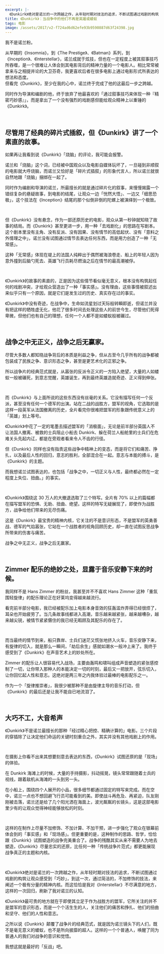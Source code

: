 ```yaml
---
excerpt: |-
  《Dunkirk》绝对是诺兰的一次跨越之作，从年轻时期对技法的追求，不断试图通过戏剧的构筑让观众感受到「巧妙」，到这一次，通过简洁的，不加修饰的技法，来阐述一个极有分量的精神内核。而这恰恰是我对《Interstellar》不尽满意的地方，这样的一次回归，刷新了我对诺兰的认知。
title: 《Dunkirk》：当战争中的他们不再是英雄或蝼蚁
tags: 电影
image: /assets/2017/v2-f724ad6d62efe93b9590887d63f24398.jpg
---
```


我不是诺兰粉。  

从早期的《Insomnia》，到《The Prestige》、《Batman》系列，到《Inception》、《Interstellar》，诺兰成就于炫技，但也在一定程度上被其叙事技巧所吞噬，是一个很难让人体会到其电影背后的精神力量的一个电影人。相比常常被拿来与之相提并论的大卫芬奇，我更喜欢后者在很多电影上通过电影形式所表达的想法和态度。  
但看完《Dunkirk》，至少在我的心中，诺兰终于完成了他的这最后一步之跨越。  

同时作为导演和编剧的他，终于放弃了他最喜欢的「通过叙事技巧来体现一种『精密巧妙感』」，而是拿出了一个没有强烈的戏剧感但能给观众精神上以重锤的《Dunkirk》。

<br>

## 尽管用了经典的碎片式插叙，但《Dunkirk》讲了一个素直的故事。
如果再让我看到说《Dunkirk》「烧脑」的评论，我可能会报警。  

诺兰和「烧脑」这个词，已经被中国观众以及电影自媒体玩坏了，一旦碰到非顺叙的电影就大呼烧脑，而诺兰又恰好是「碎片式插叙」的形象代言人，所以诺兰就很自然地跟「烧脑」捆绑在一起了。  

同时作为编剧和导演的诺兰，所最擅长的就是通过碎片化的叙事，来慢慢揭露一个错综复杂的悬疑故事，到电影的结尾，让观众一边「恍然大悟」、一边又「细思恐极」，这个技法在《Inception》结尾的那个似倒非倒的陀螺上被演绎到一个极致。

<br>

但《Dunkirk》没有悬念，作为一部还原历史的电影，观众从第一秒钟就知晓了故事的结局。而《Dunkirk》甚至更进一步，用一种「去戏剧化」的思路在写剧本。这个剧本里没有主角、没有反派、没有因果、没有情节的高低起伏、没有「意料之外情理之中」，诺兰没有试图通过情节去表达任何东西，而是用力创造了一种「无常感」。  

这种「无常感」体现在堤上的法国人纯粹出于偶然被海浪卷走、船上的年轻人因为意外撞到后脑勺死去、英雄飞行员耗尽燃油之后在情节的最高潮被俘。

<br>

《Dunkirk》的故事的素直的，正是因为这些情节看似毫无意义，根本没有构筑起任何的戏剧冲突，才给观众营造出了一种「事实感」。没有理由，这些事情被叙述出来似乎只有一个原因，就是它们是发生过的历史、真实存在过的事实。  

《Dunkirk》中没有奇迹，在战争中，生命如流星划过天际般转瞬即逝，但诺兰并没有把这样的牺牲虚无化，他花了很多时间去处理这些人的前世今生，尽管他们死得卑微，但他们也有自己的理想，任何一个人都不是如蝼蚁般被碾过。

<br>

## 战争之中无正义，战争之后无赢家。
尽管大多数人都知晓战争背后的本质是利益之争，但从古至今几乎所有的战争都被包装成了民族之争、意识形态之争，甚至是更艺术化的正邪之争。  

所以战争片的经典范式就是，从嚣张的反派令正义的一方陷入绝望，大量的人如蝼蚁一般被碾死，到意志觉醒，英雄诞生，再到最终英雄造就奇迹、正义得到伸张。

<br>

而《Dunkirk》与上面所说的这些东西没有丝毫的关系。它没有描写任何一个反派，甚至没有任何一个德军的出演。站在二战的战胜方，盟军的视角，它选取的是这样一段英军从法国撤离的历史，全片看完你很难把盟军的形象跟传统意义上的「英雄」划上等号。  

《Dunkirk》中花了一定的笔墨去描述盟军的「消极面」，无论是前半部分英国人不让法国人撤离、被救的士兵阻止小船去 Dunkirk、躲在荷兰人船舱里的士兵们在危难关头先起内讧，都是在旁观者看来令人不齿的行径。  

但《Dunkirk》同样也没有指责这些战争中精神上的变态，而是将它们和痛苦、挣扎，以及最后人性的回归，意志的胜利，全部混合在一起。意志与本能的搏斗，是《Dunkirk》的主题。  

而我想诺兰试图表达的，也包括「战争之中，一切正义与人性，最终都必然在一定程度上失位、扭曲。」的事实。

<br>

《Dunkirk》围绕这 30 万人的大撤退选取了三个特写。全片有 70% 以上的篇幅都在描写盟军的恐惧、无助、扭曲、绝望。这样的特写无疑展现了，即使作为战胜方，战争给他们带来的无尽伤痛。  

这是《Dunkirk》最宝贵的精神内核，它关注的不是意识形态，不是盟军的英勇善战、德军的气焰嚣张，它站在一个战胜者的视角回顾历史，却一直在试图反思战争所带来的伤害与痛苦。  

战争之中无正义，战争之后无赢家。

<br>

## Zimmer 配乐的绝妙之处，显露于音乐安静下来的时候。
我同样不是 Hans Zimmer 的粉丝，我甚至并不不喜欢 Hans Zimmer 这种「重氛围轻旋律」的配乐理论正在好莱坞变得越来越流行。  

看完前半部分电影，我已经被配乐加上电影本身音效的狂轰滥炸弄得已经很烦了，耳朵也开始疲劳了。当几条故事线都进入高潮，音乐越来越紧张，越来越嘈杂，越来越尖锐，被情节紧紧慑住的我已经无暇顾及其配乐的存在了。

<br>

而当最终的情节到来，船只靠岸、士兵们迷茫又慌张地挤入火车，音乐安静下来，有旋律的切入，就是那么一瞬间，「劫后余生」感就如潮水一般冲上来了。我终于感受到了《Dunkirk》在声音艺术上的妙处所在。  

Zimmer 的配乐让人很容易代入战场，主要由轰鸣和啸叫组成声音塑造的紧张感控制了一切，让你带入那种人的本能决定一切的时刻，最后又一把放开，弦乐切入，让你回忆起人性和意志。这绝对是两三年之内我体验过最棒的电影配乐之一。  

作为一个「旋律推崇者」，我很少被那种不是由旋律主导的音乐打动，但《Dunkirk》的最后还是让我不能自已地流泪了。

<br>

## 大巧不工，大音希声
《Dunkirk》不是诺兰最擅长的那种「经过精心把控、精确计算的」电影。三个片段的穿插除了让决定他们命运的关键时刻重合之外，其实并没有其他戏剧上的作用。

<br>

在摄影上你看不出来其想要刻意去表达的东西，《Dunkirk》试图还原的是「现场」的体验。  

在 Dunkirk 海滩上的时候，大量的手持摄影，抖动摇晃，镜头常常跟随着士兵的视线，跟着敌机从海滩的一头到另一头。  

在小船上，围绕四个人展开的小品，很多细节都通过固定的特写来完成。而在空中，诺兰一点也不想回避飞行员可能看到的美。即使战斗再危及、再紧迫，队友刚刚被击落，诺兰还是给了几个阳光洒在海面上，波光粼粼的长镜头，这是这部电影里少有的让观众觉得神经能够放松的时刻。

<br>

这样的在制作上尽量不加修饰、不加计算、不加干预，进一步强化了观众在银幕前体会到的「事实感」和「现场感」。但更重要的是，这种制作的思路、哲学，恰恰跟《Dunkirk》试图塑造的战争完美重合了。战争的残酷其实从来不需要人为地去塑造，《Dunkirk》尽量忠实的还原，比任何一种「传统战争片范式」都更能展现战争真正的主题和内核。

<br>

《Dunkirk》绝对是诺兰的一次跨越之作，从年轻时期对技法的追求，不断试图通过戏剧的构筑让观众感受到「巧妙」，到这一次，通过简洁的，不加修饰的技法，来阐述一个极有分量的精神内核。而这恰恰是我对《Interstellar》不尽满意的地方，这样的一次回归，刷新了我对诺兰的认知。  

《Dunkirk》最可贵的地方就在于即使其立足于作为战胜方的盟军，它所关注的并不是盟军的意识形态，而是一个个活生生的人，关注他们的痛苦和挣扎、他们的扭曲和坚守、他们的人性和意志。  

之所以说《Dunkirk》颠覆了战争片的经典范式，就是因为诺兰镜头下的人们，既不是毫无意义的蝼蚁，也不是所向披靡的超人。这样的一个个普通人，唤醒了同为普通人的我们对战争的意识和觉悟。  

我想这就是最好的「反战」吧。
